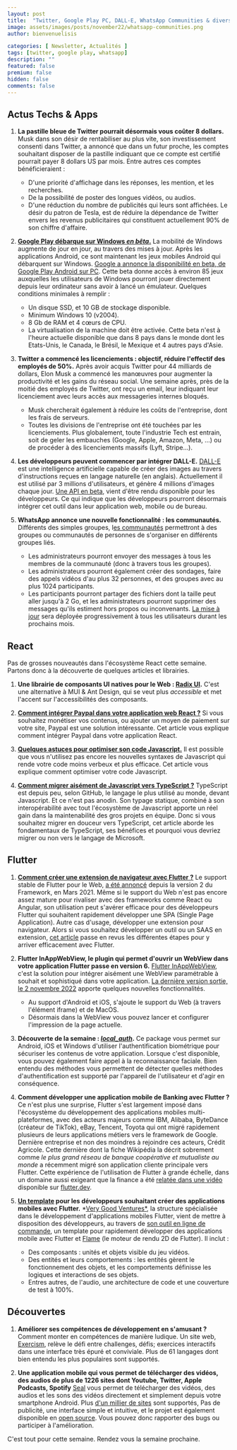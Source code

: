 ```yaml
---
layout: post
title:  "Twitter, Google Play PC, DALL-E, WhatsApp Communities & divers."
image: assets/images/posts/november22/whatsapp-communities.png
author: bienvenuelisis

categories: [ Newsletter, Actualités ]
tags: [twitter, google play, whatsapp]
description: ""
featured: false
premium: false
hidden: false
comments: false
---
```

## Actus Techs & Apps

1. **La pastille bleue de Twitter pourrait désormais vous coûter 8 dollars.** Musk dans son désir de rentabiliser au plus vite, son investissement consenti dans Twitter, a annoncé que dans un futur proche, les comptes souhaitant disposer de la pastille indiquant que ce compte est certifié pourrait payer 8 dollars US par mois. Entre autres ces comptes bénéficieraient :

   * D'une priorité d'affichage dans les réponses, les mention, et les recherches.
   * De la possibilité de poster des longues vidéos, ou audios.
   * D'une réduction du nombre de publicités qui leurs sont affichées.
Le désir du patron de Tesla, est de réduire la dépendance de Twitter envers les revenus publicitaires qui constituent actuellement 90% de son chiffre d'affaire.

2. **[Google Play débarque sur Windows *en bêta*.](https://play.google.com/googleplaygames)**
La mobilité de Windows augmente de jour en jour, au travers des mises à jour. Après les applications Android, ce sont maintenant les jeux mobiles Android qui débarquent sur Windows. [Google a annonce la disponibilité en beta, de Google Play Android sur PC](https://android-developers.googleblog.com/2022/10/google-play-games-beta-on-pc-continues-global-expansion.html). Cette beta donne accès à environ 85 jeux auxquelles les utilisateurs de Windows pourront jouer directement depuis leur ordinateur sans avoir à lancé un émulateur.
Quelques conditions minimales à remplir :

   * Un disque SSD, et 10 GB de stockage disponible.
   * Minimum Windows 10 (v2004).
   * 8 Gb de RAM et 4 cœurs de CPU.
   * La virtualisation de la machine doit être activée.
Cette beta n'est à l'heure actuelle disponible que dans 8 pays dans le monde dont les Etats-Unis, le Canada, le Brésil, le Mexique et 4 autres pays d'Asie.

3. **Twitter a commencé les licenciements : objectif, réduire l'effectif des employés de 50%.** Après avoir acquis Twitter pour 44 milliards de dollars, Elon Musk a commencé les manœuvres pour augmenter la productivité et les gains du réseau social. Une semaine après, près de la moitié des employés de Twitter, ont reçu un email, leur indiquant leur licenciement avec leurs accès aux messageries internes bloqués.

   * Musk chercherait également à réduire les coûts de l'entreprise, dont les frais de serveurs.
   * Toutes les divisions de l'entreprise ont été touchées par les licenciements.
Plus globalement, toute l'industrie Tech est entrain, soit de geler les embauches (Google, Apple, Amazon, Meta, ...) ou de procéder à des licenciements massifs (Lyft, Stripe...).

4. **Les développeurs peuvent commencer par intégrer DALL-E.**
[DALL-E](https://openai.com/dall-e-2/) est une intelligence artificielle capable de créer des images au travers d'instructions reçues en langage naturelle (en anglais). Actuellement il est utilisé par 3 millions d'utilisateurs, et génère 4 millions d'images chaque jour.
[Une API en beta](https://beta.openai.com/docs/guides/images), vient d'être rendu disponible pour les développeurs. Ce qui indique que les développeurs pourront désormais intégrer cet outil dans leur application web, mobile ou de bureau.

5. **WhatsApp annonce une nouvelle fonctionnalité : les communautés.** Différents des simples groupes, l[es communautés](https://www.androidauthority.com/whatsapp-communities-new-features-3153950/) permettront à des groupes ou communautés de personnes de s'organiser en différents groupes liés.

   * Les administrateurs pourront envoyer des messages à tous les membres de la communauté (donc à travers tous les groupes).
   * Les administrateurs pourront également créer des sondages, faire des appels vidéos d'au plus 32 personnes, et des groupes avec au plus 1024 participants.
   * Les participants pourront partager des fichiers dont la taille peut aller jusqu'à 2 Go, et les administrateurs pourront supprimer des messages qu'ils estiment hors propos ou inconvenants.
[La mise à jour](https://blog.whatsapp.com/communities-now-available) sera déployée progressivement à tous les utilisateurs durant les prochains mois.

## React

Pas de grosses nouveautés dans l'écosystème React cette semaine. Partons donc à la découverte de quelques articles et librairies.

1. **Une librairie de composants UI natives pour le Web : [Radix UI](https://www.radix-ui.com/).**
C'est une alternative à MUI & Ant Design, qui se veut plus *accessible* et met l'accent sur l'accessibilités des composants.

2. **[Comment intégrer Paypal dans votre application web React ?](https://dev.to/paypaldeveloper/how-to-add-paypal-checkout-payments-to-your-react-app-53aa)**
Si vous souhaitez monétiser vos contenus, ou ajouter un moyen de paiement sur votre site, Paypal est une solution intéressante. Cet article vous explique comment intégrer Paypal dans votre application React.

3. **[Quelques astuces pour optimiser son code Javascript.](https://dev.to/ruppysuppy/7-shorthand-optimization-tricks-every-javascript-developer-should-know-4fj5)**
Il est possible que vous n'utilisez pas encore les nouvelles syntaxes de Javascript qui rende votre code moins verbeux et plus efficace. Cet article vous explique comment optimiser votre code Javascript.

4. **[Comment migrer aisément de Javascript vers TypeScript ?](https://www.freecodecamp.org/news/typescript-for-react-developers/)**
TypeScript est depuis peu, selon GitHub, le langage le plus utilisé au monde, devant Javascript. Et ce n'est pas anodin. Son typage statique, combiné à son interopérabilité avec tout l'écosystème de Javascript apporte un réel gain dans la maintenabilité des gros projets en équipe. Donc si vous souhaitez migrer en douceur vers TypeScript, cet article aborde les fondamentaux de TypeScript, ses bénéfices et pourquoi vous devriez migrer ou non vers le langage de Microsoft.

## Flutter

1. **[Comment créer une extension de navigateur avec Flutter ?](https://blog.codemagic.io/how-to-build-a-chrome-extension-with-flutter-web/)**
Le support stable de Flutter pour le Web, [a été annoncé](https://medium.com/flutter/whats-new-in-flutter-2-0-fe8e95ecc65) depuis la version 2 du Framework, en Mars 2021. Même si le support du Web n'est pas encore assez mature pour rivaliser avec des frameworks comme React ou Angular, son utilisation peut s'avérer efficace pour des développeurs Flutter qui souhaitent rapidement développer une SPA (Single Page Application).
Autre cas d'usage, développer une extension pour navigateur. Alors si vous souhaitez développer un outil ou un SAAS en extension, [cet article](https://blog.codemagic.io/how-to-build-a-chrome-extension-with-flutter-web/) passe en revus les différentes étapes pour y arriver efficacement avec Flutter.

2. **Flutter InAppWebView, le plugin qui permet d'ouvrir un WebView dans votre application Flutter passe en version 6.**
[Flutter InAppWebView](https://inappwebview.dev/), c'est la solution pour intégrer aisément une WebView paramétrable à souhait et sophistiqué dans votre application. [La dernière version sortie, le 2 novembre 2022](https://pub.dev/packages/flutter_inappwebview/versions/6.0.0-beta.12) apporte quelques nouvelles fonctionnalités.

   * Au support d'Android et iOS, s'ajoute le support du Web (à travers l'élément iframe) et de MacOS.
   * Désormais dans la WebView vous pouvez lancer et configurer l'impression de la page actuelle.

3. **Découverte de la semaine : [*local_auth*](https://pub.dev/packages/local_auth).** Ce package vous permet sur Android, iOS et Windows d'utiliser l'authentification biométrique pour sécuriser les contenus de votre application. Lorsque c'est disponible, vous pouvez également faire appel à la reconnaissance faciale. Bien entendu des méthodes vous permettent de détecter quelles méthodes d'authentification est supporté par l'appareil de l'utilisateur et d'agir en conséquence.

4. **Comment développer une application mobile de Banking avec Flutter ?** Ce n'est plus une surprise, Flutter s'est largement imposé dans l'écosystème du développement des applications mobiles multi-plateformes, avec des acteurs majeurs comme IBM, Alibaba, ByteDance (créateur de TikTok), eBay, Tencent, Toyota qui ont migré rapidement plusieurs de leurs applications métiers vers le framework de Google. Dernière entreprise et non des moindres à rejoindre ces acteurs, Crédit Agricole. Cette dernière dont la fiche Wikipédia la décrit sobrement comme *le plus grand réseau de banque coopérative et mutualiste au monde* a récemment migré son application cliente principale vers Flutter. Cette expérience de l'utilisation de Flutter à  grande échelle, dans un domaine aussi exigeant que la finance a été [relatée dans une vidéo](https://flutter.dev/showcase/credit-agricole) disponible sur [flutter.dev](https://flutter.dev).

5. **[Un template](https://verygood.ventures/blog/generate-a-game-with-our-new-template?utm_source=newsletter.theresilient.dev&utm_medium=newsletter&utm_campaign=game_template) pour les développeurs souhaitant créer des applications mobiles avec Flutter.**
*[Very Good Ventures*](https://verygood.ventures/), la structure spécialisée dans le développement d'applications mobiles Flutter, vient de mettre à disposition des développeurs, au travers de [son outil en ligne de commande](https://pub.dev/packages/very_good_cli), un template pour rapidement développer des applications mobile avec Flutter et [Flame](https://flame-engine.org/) (le moteur de rendu 2D de Flutter). Il inclut :

   * Des composants : unités et objets visible du jeu vidéos.
   * Des entités et leurs comportements : les entités gèrent le fonctionnement des objets, et les comportements définisse les logiques et interactions de ses objets.
   * Entres autres, de l'audio, une architecture de code et une couverture de test à 100%.

## Découvertes

1. **Améliorer ses compétences de développement en s'amusant ?** Comment monter en compétences de manière ludique. Un site web, [Exercism](https://exercism.org/), relève le défi entre challenges, défis; exercices interactifs dans une interface très épuré et conviviale. Plus de 61 langages dont bien entendu les plus populaires sont supportés.

2. **Une application mobile qui vous permet de télécharger des vidéos, des audios de plus de 1226 sites dont Youtube, Twitter, Apple Podcasts, Spotify** [Seal](https://f-droid.org/en/packages/com.junkfood.seal/) vous permet de télécharger des vidéos, des audios et les sons des vidéos directement et simplement depuis votre smartphone Android. Plus [d&#39;un millier de sites](https://github.com/ytdl-org/youtube-dl/blob/master/docs/supportedsites.md) sont supportés, Pas de publicité, une interface simple et intuitive, et le projet est également disponible en [open source](https://github.com/JunkFood02/Seal). Vous pouvez donc rapporter des bugs ou participer à l'amélioration.

C'est tout pour cette semaine. Rendez vous la semaine prochaine.
